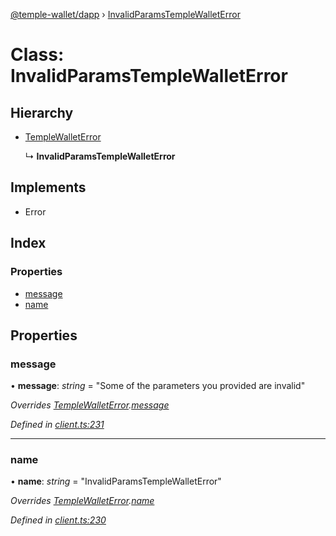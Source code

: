 [@temple-wallet/dapp](../README.md) › [InvalidParamsTempleWalletError](invalidparamstemplewalleterror.md)

# Class: InvalidParamsTempleWalletError

## Hierarchy

* [TempleWalletError](templewalleterror.md)

  ↳ **InvalidParamsTempleWalletError**

## Implements

* Error

## Index

### Properties

* [message](invalidparamstemplewalleterror.md#message)
* [name](invalidparamstemplewalleterror.md#name)

## Properties

###  message

• **message**: *string* = "Some of the parameters you provided are invalid"

*Overrides [TempleWalletError](templewalleterror.md).[message](templewalleterror.md#message)*

*Defined in [client.ts:231](https://github.com/madfish-solutions/templewallet-dapp/blob/90de0a9/src/client.ts#L231)*

___

###  name

• **name**: *string* = "InvalidParamsTempleWalletError"

*Overrides [TempleWalletError](templewalleterror.md).[name](templewalleterror.md#name)*

*Defined in [client.ts:230](https://github.com/madfish-solutions/templewallet-dapp/blob/90de0a9/src/client.ts#L230)*

